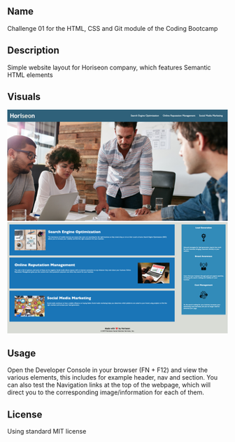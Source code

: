 ## Name
Challenge 01 for the HTML, CSS and Git module of the Coding Bootcamp

## Description
Simple website layout for Horiseon company, which features Semantic HTML elements

## Visuals
![Header. Navigation + Main Image](develop/assets/images/website_live_01.png)
![Content on Webpage. Sections, Aside + Footer](develop/assets/images/website_live_02.png)

## Usage
Open the Developer Console in your browser (FN + F12) and view the various elements, this includes for example header, nav and section. You can also test the Navigation links at the top of the webpage, which will direct you to the corresponding image/information for each of them.

## License
Using standard MIT license